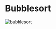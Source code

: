 # Bubblesort

![bubblesort](https://github.com/user-attachments/assets/fb71ba2a-28f0-48f0-9932-582be9ca33e9)
